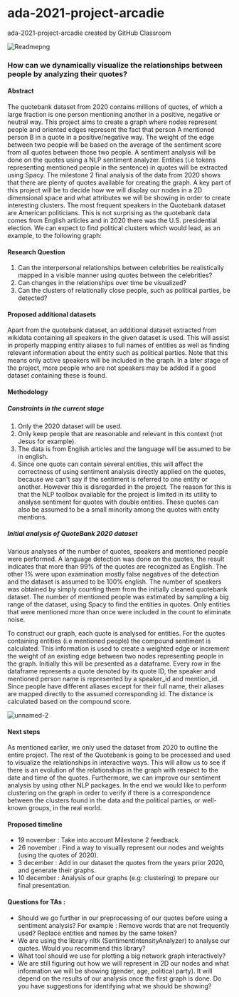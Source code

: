 # ada-2021-project-arcadie
ada-2021-project-arcadie created by GitHub Classroom

![Readmepng](https://user-images.githubusercontent.com/73229139/146181711-441e7708-305b-40db-9bf0-5ce2be14beae.png)

### How can we dynamically visualize the relationships between people by analyzing their quotes?

#### Abstract
The quotebank dataset from 2020 contains millions of quotes, of which a large fraction is one person mentioning another in a positive, negative or neutral way. This project aims to create a graph where nodes represent people and oriented edges represent the fact that person A mentioned person B in a quote in a positive/negative way. The weight of the edge between two people will be based on the average of the sentiment score from all quotes between those two people. A sentiment analysis will be done on the quotes using a NLP sentiment analyzer. Entities (i.e tokens representing mentioned people in the sentence) in quotes will be extracted using Spacy. The milestone 2 final analysis of the data from 2020 shows that there are plenty of quotes available for creating the graph. A key part of this project will be to decide how we will display our nodes in a 2D dimensional space and what attributes we will be showing in order to create interesting clusters. The most frequent speakers in the Quotebank dataset are American politicians. This is not surprising as the quotebank data comes from English articles and in 2020 there was the U.S. presidential election. We can expect to find political clusters which would lead, as an example, to the following graph:





#### Research Question
1. Can the interpersonal relationships between celebrities be realistically mapped in a visible manner using quotes between the celebrities?
2. Can changes in the relationships over time be visualized?
3. Can the clusters of relationally close people, such as political parties, be detected?


#### Proposed additional datasets
Apart from the quotebank dataset, an additional dataset extracted from wikidata containing all speakers in the given dataset is used. This will assist in properly mapping entity aliases to full names of entities as well as finding relevant information about the entity such as political parties. Note that this means only active speakers will be included in the graph. In a later stage of the project, more people who are not speakers may be added if a good dataset containing these is found.

#### Methodology

##### Constraints in the current stage
1. Only the 2020 dataset will be used.
2. Only keep people that are reasonable and relevant in this context (not Jesus for example). 
3. The data is from English articles and the language will be assumed to be in english.
4. Since one quote can contain several entities, this will affect the correctness of using sentiment analysis directly applied on the quotes, because we can't say if the sentiment is referred to one entity or another. However this is disregarded in the project. The reason for this is that the NLP toolbox available for the project is limited in its utility to analyse sentiment for quotes with double entities. These quotes can also be assumed to be a small minority among the quotes with entity mentions.


##### Initial analysis of QuoteBank 2020 dataset
Various analyses of the number of quotes, speakers and mentioned people were performed. A language detection was done on the quotes, the result indicates that more than 99% of the quotes are recognized as English. The other 1% were upon examination mostly false negatives of the detection and the dataset is assumed to be 100% english. The number of speakers was obtained by simply counting them from the initially cleaned quotebank dataset. The number of mentioned people was estimated by sampling a big range of the dataset, using Spacy to find the entities in quotes. Only entities that were mentioned more than once were included in the count to eliminate noise. 
 
To construct our graph, each quote is analysed for entities. For the quotes containing entities (i.e mentioned people) the compound sentiment is calculated. This information is used to create a weighted edge or increment the weight of an existing edge between two nodes representing people in the graph. Initially this will be presented as a dataframe. Every row in the dataframe represents a quote denoted by its quote ID, the speaker and mentioned person name is represented by a speaker_id and mention_id. Since people have different aliases except for their full name, their aliases are mapped directly to the assumed corresponding id. The distance is calculated based on the compound score. 

![unnamed-2](https://user-images.githubusercontent.com/73229139/141379068-e186e834-dcf6-4951-bced-984d2a7f1bb8.png)

#### Next steps
As mentioned earlier, we only used the dataset from 2020 to outline the entire project. The rest of the Quotebank is going to be processed and used to visualize the relationships in interactive ways. This will allow us to see if there is an evolution of the relationships in the graph with respect to the date and time of the quotes. Furthermore, we can improve our sentiment analysis by using other NLP packages. In the end we would like to perform clustering on the graph in order to verify if there is a correspondence between the clusters found in the data and the political parties, or well-known groups, in the real world.


#### Proposed timeline
- 19 november : Take into account Milestone 2 feedback.
- 26 november : Find a way to visually represent our nodes and weights (using the quotes of 2020).
- 3 december : Add in our dataset the quotes from the years prior 2020, and generate their graphs. 
- 10 december : Analysis of our graphs (e.g: clustering) to prepare our final presentation.

#### Questions for TAs : 
- Should we go further in our preprocessing of our quotes before using a sentiment analysis? For example : Remove words that are not frequently used? Replace entities and names by the same token?
- We are using the library nltk (SentimentIntensityAnalyzer) to analyse our quotes. Would you recommend this library?
- What tool should we use for plotting a big network graph interactively?
- We are still figuring out how we will represent in 2D our nodes and what information we will be showing (gender, age, political party). It will depend on the results of our analysis once the first graph is done. Do you have suggestions for identifying what we should be showing?

